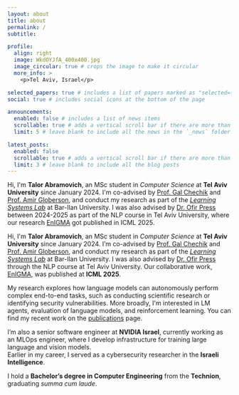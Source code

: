 ```yaml
---
layout: about
title: about
permalink: /
subtitle: 

profile:
  align: right
  image: WkdOYJfA_400x400.jpg
  image_circular: true # crops the image to make it circular
  more_info: >
    <p>Tel Aviv, Israel</p>

selected_papers: true # includes a list of papers marked as "selected={true}"
social: true # includes social icons at the bottom of the page

announcements:
  enabled: false # includes a list of news items
  scrollable: true # adds a vertical scroll bar if there are more than 3 news items
  limit: 5 # leave blank to include all the news in the `_news` folder

latest_posts:
  enabled: false
  scrollable: true # adds a vertical scroll bar if there are more than 3 new posts items
  limit: 3 # leave blank to include all the blog posts
---
```


Hi, I'm **Talor Abramovich**, an MSc student in *Computer Science* at **Tel Aviv University** since January 2024. I'm co-advised by [Prof. Gal Chechik](https://chechiklab.biu.ac.il/~gal/) and [Prof. Amir Globerson](https://cs3801.wixsite.com/amirgloberson), and conduct my research as part of the [*Learning Systems Lab*](https://chechiklab.biu.ac.il/) at Bar-Ilan University. I was also advised by [Dr. Ofir Press](https://ofir.io/) between 2024-2025 as part of the NLP course in Tel Aviv University, where our research [EnIGMA](https://enigma-agent.com) got published in ICML 2025.

Hi, I'm **Talor Abramovich**, an MSc student in *Computer Science* at **Tel Aviv University**  since January 2024. I’m co-advised by [Prof. Gal Chechik](https://chechiklab.biu.ac.il/~gal/) and [Prof. Amir Globerson](https://cs3801.wixsite.com/amirgloberson), and conduct my research as part of the [*Learning Systems Lab*](https://chechiklab.biu.ac.il/) at Bar-Ilan University.
I was also advised by [Dr. Ofir Press](https://ofir.io/) through the NLP course at Tel Aviv University. Our collaborative work, [EnIGMA](https://enigma-agent.com), was published at **ICML 2025**.

My research explores how language models can autonomously perform complex end-to-end tasks, such as conducting scientific research or identifying security vulnerabilities. More broadly, I'm interested in LM agents, evaluation of language models, and reinforcement learning. You can find my recent work on the [publications](publications/) page.

I’m also a senior software engineer at **NVIDIA Israel**, currently working as an MLOps engineer, where I develop infrastructure for training large language and vision models.  
Earlier in my career, I served as a cybersecurity researcher in the **Israeli Intelligence**.

I hold a **Bachelor’s degree in Computer Engineering** from the **Technion**, graduating *summa cum laude*.


